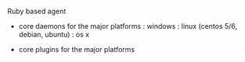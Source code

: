 Ruby based agent
 - core daemons for the major platforms
  : windows
  : linux (centos 5/6, debian, ubuntu)
  : os x

 - core plugins for the major platforms

